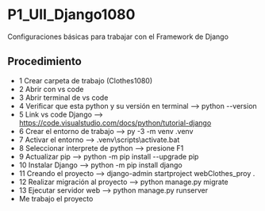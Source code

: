 # P1_UII_Django1080
Configuraciones básicas para trabajar con el Framework de Django

## Procedimiento
- 1 Crear carpeta de trabajo (Clothes1080) 
- 2 Abrir con vs code
- 3 Abrir terminal de vs code
- 4 Verificar que esta python y su versión en terminal --> python --version
- 5 Link vs code Django --> https://code.visualstudio.com/docs/python/tutorial-django
- 6 Crear el entorno de trabajo --> py -3 -m venv .venv
- 7 Activar el entorno --> .venv\scripts\activate.bat
- 8 Seleccionar interprete de python --> presione F1
- 9 Actualizar pip --> python -m pip install --upgrade pip
- 10 Instalar Django --> python -m pip install django
- 11 Creando el proyecto --> django-admin startproject webClothes_proy .
- 12 Realizar migración al proyecto --> python manage.py migrate
- 13 Ejecutar servidor web --> python manage.py runserver
- Me trabajo el proyecto 
